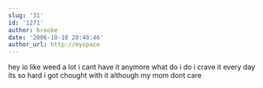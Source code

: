 ```yaml
---
slug: '31'
id: '1271'
author: brooke
date: '2006-10-18 20:40:46'
author_url: http://myspace
---
```

hey  io like weed a lot i cant have it anymore what do i do i crave it every day its so hard i got chought with it although my mom dont care
